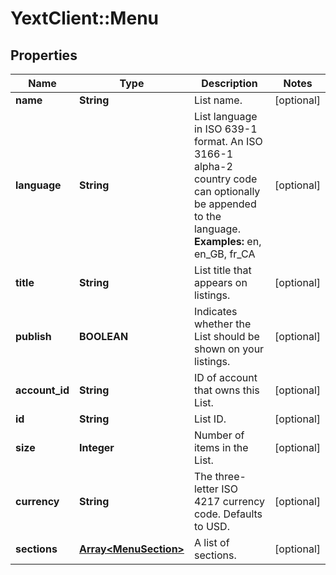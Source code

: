 # YextClient::Menu

## Properties
Name | Type | Description | Notes
------------ | ------------- | ------------- | -------------
**name** | **String** | List name. | [optional] 
**language** | **String** | List language in ISO 639-1 format. An ISO 3166-1 alpha-2 country code can optionally be appended to the language.  **Examples:** en, en_GB, fr_CA  | [optional] 
**title** | **String** | List title that appears on listings. | [optional] 
**publish** | **BOOLEAN** | Indicates whether the List should be shown on your listings. | [optional] 
**account_id** | **String** | ID of account that owns this List. | [optional] 
**id** | **String** | List ID. | [optional] 
**size** | **Integer** | Number of items in the List. | [optional] 
**currency** | **String** | The three-letter ISO 4217 currency code. Defaults to USD. | [optional] 
**sections** | [**Array&lt;MenuSection&gt;**](MenuSection.md) | A list of sections. | [optional] 


